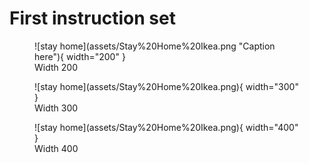 # First instruction set

<figure markdown>
![stay home](assets/Stay%20Home%20Ikea.png "Caption here"){ width="200" }
 <figcaption>Width 200</figcaption>
</figure>

<figure markdown>
![stay home](assets/Stay%20Home%20Ikea.png){ width="300" }
 <figcaption>Width 300</figcaption>
</figure>

<figure markdown>
![stay home](assets/Stay%20Home%20Ikea.png){ width="400" }
 <figcaption>Width 400</figcaption>
</figure>

